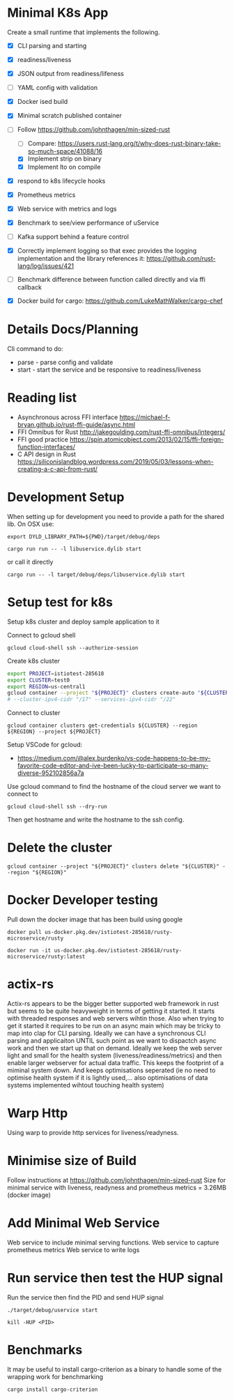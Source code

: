 # Minimal K8s App

Create a small runtime that implements the following.
  * [x] CLI parsing and starting
  * [x] readiness/liveness
  * [x] JSON output from readiness/lifeness
  * [ ] YAML config with validation
  * [x] Docker ised build
  * [x] Minimal scratch published container
  * [ ] Follow https://github.com/johnthagen/min-sized-rust
    * [ ] Compare: https://users.rust-lang.org/t/why-does-rust-binary-take-so-much-space/41088/16
    * [x] Implement strip on binary
    * [x] Implement lto on compile
  * [x] respond to k8s lifecycle hooks
  * [x] Prometheus metrics
  * [x] Web service with metrics and logs
  * [x] Benchmark to see/view performance of uService
  * [ ] Kafka support behind a feature control
  * [x] Correctly implement logging so that exec provides the logging implementation and the library references it: https://github.com/rust-lang/log/issues/421
  * [ ] Benchmark difference between function called directly and via ffi callback
  * [x] Docker build for cargo: https://github.com/LukeMathWalker/cargo-chef


# Details Docs/Planning

Cli command to do:

* parse - parse config and validate
* start - start the service and be responsive to readiness/liveness

# Reading list

  * Asynchronous across FFI interface https://michael-f-bryan.github.io/rust-ffi-guide/async.html
  * FFI Omnibus for Rust http://jakegoulding.com/rust-ffi-omnibus/integers/
  * FFI good practice https://spin.atomicobject.com/2013/02/15/ffi-foreign-function-interfaces/
  * C API design in Rust https://siliconislandblog.wordpress.com/2019/05/03/lessons-when-creating-a-c-api-from-rust/


# Development Setup

When setting up for development you need to provide a path for the shared lib.
On OSX use:

    export DYLD_LIBRARY_PATH=${PWD}/target/debug/deps

    cargo run run -- -l libuservice.dylib start

or call it directly

    cargo run -- -l target/debug/deps/libuservice.dylib start

# Setup test for k8s

Setup k8s cluster and deploy sample application to it

Connect to gcloud shell

    gcloud cloud-shell ssh --authorize-session

Create k8s cluster

```bash
export PROJECT=istiotest-285618
export CLUSTER=test0
export REGION=us-central1
gcloud container --project "${PROJECT}" clusters create-auto "${CLUSTER}" --region "${REGION}" --release-channel "regular" --network "projects/${PROJECT}/global/networks/default" --subnetwork "projects/${PROJECT}/regions/${REGION}/subnetworks/default"
# --cluster-ipv4-cidr "/17" --services-ipv4-cidr "/22"
```

Connect to cluster


    gcloud container clusters get-credentials ${CLUSTER} --region ${REGION} --project ${PROJECT}

Setup VSCode for gcloud:
* https://medium.com/@alex.burdenko/vs-code-happens-to-be-my-favorite-code-editor-and-ive-been-lucky-to-participate-so-many-diverse-952102856a7a

Use gcloud command to find the hostname of the cloud server we want to connect to

    gcloud cloud-shell ssh --dry-run

Then get hostname and write the hostname to the ssh config.

# Delete the cluster

    gcloud container --project "${PROJECT}" clusters delete "${CLUSTER}" --region "${REGION}"

# Docker Developer testing

Pull down the docker image that has been build using google

    docker pull us-docker.pkg.dev/istiotest-285618/rusty-microservice/rusty

    docker run -it us-docker.pkg.dev/istiotest-285618/rusty-microservice/rusty:latest

# actix-rs

Actix-rs appears to be the bigger better supported web framework in rust but seems to be quite heavyweight in terms of getting it started. It starts with threaded responses and web servers wihtin those. Also when trying to get it started it requires to be run on an async main which may be tricky to map into clap for CLI parsing.
Ideally we can have a synchronous CLI parsing and applicaiton UNTIL such point as we want to dispactch async work and then we start up that on demand.
Ideally we keep the web server light and small for the health system (liveness/readiness/metrics) and then enable larger webserver for actual data traffic. This keeps the footprint of a miminal system down. And keeps optimisations seperated (ie no need to optimise health system if it is lightly used,... also optimisations of data systems implemented wihtout touching health system)

# Warp Http
Using warp to provide http services for liveness/readyness.

# Minimise size of Build
Follow instructions at https://github.com/johnthagen/min-sized-rust
Size for minimal service with liveness, readyness and prometheus metrics = 3.26MB (docker image)

# Add Minimal Web Service
Web service to include minimal serving functions.
Web service to capture prometheus metrics
Web service to write logs

# Run service then test the HUP signal

Run the service then find the PID and send HUP signal

    ./target/debug/uservice start

    kill -HUP <PID>

# Benchmarks

It may be useful to install cargo-criterion as a binary to handle some of the wrapping work for benchmarking

    cargo install cargo-criterion
